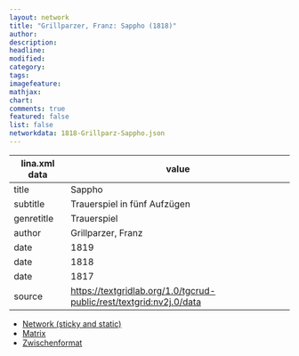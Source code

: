 ```yaml
---
layout: network
title: "Grillparzer, Franz: Sappho (1818)"
author:
description:
headline:
modified:
category:
tags:
imagefeature: 
mathjax: 
chart: 
comments: true
featured: false
list: false
networkdata: 1818-Grillparz-Sappho.json
---
```

lina.xml data  | value
------------- | -------------
title|Sappho
subtitle|Trauerspiel in fünf Aufzügen
genretitle|Trauerspiel
author|Grillparzer, Franz
date|1819
date|1818
date|1817
source|https://textgridlab.org/1.0/tgcrud-public/rest/textgrid:nv2j.0/data


* [Network (sticky and static)](/network108)
* [Matrix](/matrix108)
* [Zwischenformat](/lina108 )
